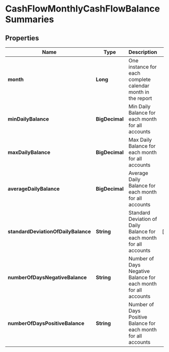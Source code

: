 

# CashFlowMonthlyCashFlowBalanceSummaries


## Properties

| Name | Type | Description | Notes |
|------------ | ------------- | ------------- | -------------|
|**month** | **Long** | One instance for each complete calendar month in the report |  |
|**minDailyBalance** | **BigDecimal** | Min Daily Balance for each month for all accounts |  |
|**maxDailyBalance** | **BigDecimal** | Max Daily Balance for each month for all accounts |  |
|**averageDailyBalance** | **BigDecimal** | Average Daily Balance for each month for all accounts |  |
|**standardDeviationOfDailyBalance** | **String** | Standard Deviation of Daily Balance for each month for all accounts |  [optional] |
|**numberOfDaysNegativeBalance** | **String** | Number of Days Negative Balance for each month for all accounts |  |
|**numberOfDaysPositiveBalance** | **String** | Number of Days Positive Balance for each month for all accounts |  |



